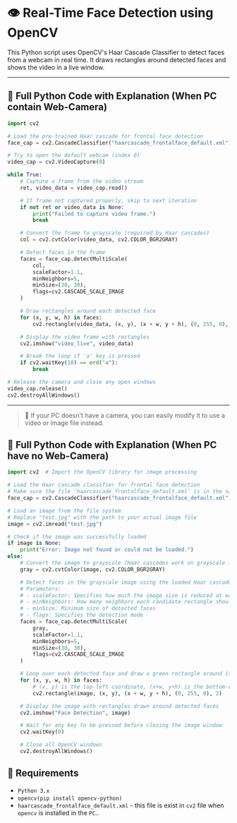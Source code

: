 # 👁️ Real-Time Face Detection using OpenCV

This Python script uses OpenCV's Haar Cascade Classifier to detect faces from a webcam in real time. It draws rectangles around detected faces and shows the video in a live window.


---

## 🧠 Full Python Code with Explanation (When PC contain Web-Camera)

```python
import cv2

# Load the pre-trained Haar cascade for frontal face detection
face_cap = cv2.CascadeClassifier("haarcascade_frontalface_default.xml")

# Try to open the default webcam (index 0)
video_cap = cv2.VideoCapture(0)

while True:
    # Capture a frame from the video stream
    ret, video_data = video_cap.read()

    # If frame not captured properly, skip to next iteration
    if not ret or video_data is None:
        print("Failed to capture video frame.")
        break

    # Convert the frame to grayscale (required by Haar cascades)
    col = cv2.cvtColor(video_data, cv2.COLOR_BGR2GRAY)

    # Detect faces in the frame
    faces = face_cap.detectMultiScale(
        col,
        scaleFactor=1.1,
        minNeighbors=5,
        minSize=(30, 30),
        flags=cv2.CASCADE_SCALE_IMAGE
    )

    # Draw rectangles around each detected face
    for (x, y, w, h) in faces:
        cv2.rectangle(video_data, (x, y), (x + w, y + h), (0, 255, 0), 2)

    # Display the video frame with rectangles
    cv2.imshow("video_live", video_data)

    # Break the loop if 'a' key is pressed
    if cv2.waitKey(10) == ord("a"):
        break

# Release the camera and close any open windows
video_cap.release()
cv2.destroyAllWindows()
```
_________________________________________________________________________________________________

> 📌 If your PC doesn't have a camera, you can easily modify it to use a video or image file instead.

## 🧠 Full Python Code with Explanation (When PC have no Web-Camera)
```python
import cv2  # Import the OpenCV library for image processing

# Load the Haar cascade classifier for frontal face detection
# Make sure the file 'haarcascade_frontalface_default.xml' is in the same directory or provide the full path
face_cap = cv2.CascadeClassifier("haarcascade_frontalface_default.xml")

# Load an image from the file system
# Replace "test.jpg" with the path to your actual image file
image = cv2.imread("test.jpg")

# Check if the image was successfully loaded
if image is None:
    print("Error: Image not found or could not be loaded.")
else:
    # Convert the image to grayscale (Haar cascades work on grayscale images)
    gray = cv2.cvtColor(image, cv2.COLOR_BGR2GRAY)

    # Detect faces in the grayscale image using the loaded Haar cascade
    # Parameters:
    # - scaleFactor: Specifies how much the image size is reduced at each scale (1.1 = 10% reduction per step)
    # - minNeighbors: How many neighbors each candidate rectangle should have to retain it
    # - minSize: Minimum size of detected faces
    # - flags: Specifies the detection mode
    faces = face_cap.detectMultiScale(
        gray,
        scaleFactor=1.1,
        minNeighbors=5,
        minSize=(30, 30),
        flags=cv2.CASCADE_SCALE_IMAGE
    )

    # Loop over each detected face and draw a green rectangle around it
    for (x, y, w, h) in faces:
        # (x, y) is the top-left coordinate, (x+w, y+h) is the bottom-right
        cv2.rectangle(image, (x, y), (x + w, y + h), (0, 255, 0), 2)

    # Display the image with rectangles drawn around detected faces
    cv2.imshow("Face Detection", image)

    # Wait for any key to be pressed before closing the image window
    cv2.waitKey(0)

    # Close all OpenCV windows
    cv2.destroyAllWindows()

```


## 📁 Requirements
* `Python 3.x`
* `opencv(pip install opencv-python)`
* `haarcascade_frontalface_default.xml` - this file is exist in `cv2` file when `opencv` is installed in the `PC`.. 